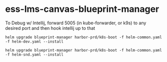 # ess-lms-canvas-blueprint-manager

To Debug w/ Intellij, forward 5005 (in kube-forwarder, or k9s) to any desired port and then hook intellij up to that

```
helm upgrade blueprint-manager harbor-prd/k8s-boot -f helm-common.yaml -f helm-dev.yaml --install
```

```
helm upgrade blueprint-manager harbor-prd/k8s-boot -f helm-common.yaml -f helm-snd.yaml --install
```
